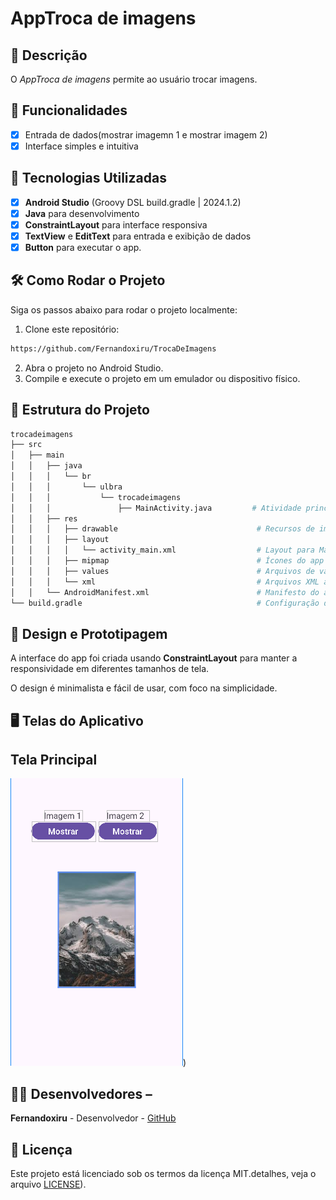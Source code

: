 # AppTroca de imagens

## 📱 Descrição
O *AppTroca de imagens* permite ao usuário trocar imagens.

## 🔧 Funcionalidades
- [X] Entrada de dados(mostrar imagemn 1 e mostrar imagem 2)
- [X] Interface simples e intuitiva

 ## 🚀 Tecnologias Utilizadas
- [x] **Android Studio** (Groovy DSL build.gradle | 2024.1.2)
- [x] **Java** para desenvolvimento
- [x] **ConstraintLayout** para interface responsiva
- [x] **TextView** e **EditText** para entrada e exibição de dados
- [x] **Button** para executar o app.

## 🛠️ Como Rodar o Projeto

Siga os passos abaixo para rodar o projeto localmente:

1. Clone este repositório:
  ```bash
https://github.com/Fernandoxiru/TrocaDeImagens
  ```

2. Abra o projeto no Android Studio.
3. Compile e execute o projeto em um emulador ou dispositivo físico.

## 📂 Estrutura do Projeto
```bash
trocadeimagens
├── src
│   ├── main
│   │   ├── java
│   │   │   └── br
│   │   │       └── ulbra
│   │   │           └── trocadeimagens
│   │   │               ├── MainActivity.java         # Atividade principal
│   │   ├── res
│   │   │   ├── drawable                               # Recursos de imagem e ícones
│   │   │   ├── layout
│   │   │   │   └── activity_main.xml                  # Layout para MainActivity
│   │   │   ├── mipmap                                 # Ícones do app em várias resoluções
│   │   │   ├── values                                 # Arquivos de valores, como strings e styles
│   │   │   └── xml                                    # Arquivos XML adicionais, como definições de backup
│   │   └── AndroidManifest.xml                        # Manifesto do aplicativo
└── build.gradle                                       # Configuração do Gradle


```

## 🎨 Design e Prototipagem
 
A interface do app foi criada usando **ConstraintLayout** para manter a responsividade em diferentes tamanhos de tela.
 
O design é minimalista e fácil de usar, com foco na simplicidade.

 ## 🖥️ Telas do Aplicativo

## **Tela Principal**
![image](https://github.com/Fernandoxiru/TrocaDeImagens/blob/master/assets/telaprincipal.png))

## 👨‍💻 Desenvolvedores –

**Fernandoxiru** - Desenvolvedor - [GitHub](https://github.com/Fernandoxiru)
  
  ## 📄 Licença
  Este projeto está licenciado sob os termos da licença MIT.detalhes, veja o arquivo [LICENSE](https://github.com/Fernandoxiru/TrocaDeImagens/new/master)). 
